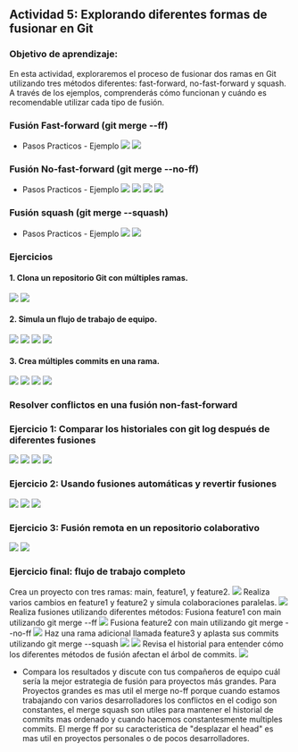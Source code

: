## **Actividad 5: Explorando diferentes formas de fusionar en Git**

### **Objetivo de aprendizaje:**  

En esta actividad, exploraremos el proceso de fusionar dos ramas en Git utilizando tres métodos diferentes: fast-forward, no-fast-forward y squash. A través de los ejemplos, comprenderás cómo funcionan y cuándo es recomendable utilizar cada tipo de fusión.

### Fusión Fast-forward (git merge --ff)
- Pasos Practicos - Ejemplo
![](/imagenes/actividad5/EjemploFastForward1.PNG)
![](/imagenes/actividad5/EjemploFastForward2.PNG)

### Fusión No-fast-forward (git merge --no-ff)
- Pasos Practicos - Ejemplo
![](/imagenes/actividad5/EjemploNoFastForward1.PNG)
![](/imagenes/actividad5/EjemploNoFastForward2.PNG)
![](/imagenes/actividad5/EjemploNoFastForward3.PNG)
![](/imagenes/actividad5/EjemploNoFastForward4.PNG)

### Fusión squash (git merge --squash)
- Pasos Practicos - Ejemplo
![](/imagenes/actividad5/EjemploSquash1.PNG)
![](/imagenes/actividad5/EjemploSquash2.PNG)

### Ejercicios
#### 1. Clona un repositorio Git con múltiples ramas.
![](/imagenes/actividad5/e1_1.png)
![](/imagenes/actividad5/e1_2.png)
#### 2. Simula un flujo de trabajo de equipo.
![](/imagenes/actividad5/e2_1.png)
![](/imagenes/actividad5/e2_2.png)
![](/imagenes/actividad5/e2_3.png)
![](/imagenes/actividad5/e2_4.png)
#### 3. Crea múltiples commits en una rama.
![](/imagenes/actividad5/e3_1.png)
![](/imagenes/actividad5/e3_2.png)
![](/imagenes/actividad5/e3_3.png)
![](/imagenes/actividad5/e3_4.png)

### Resolver conflictos en una fusión non-fast-forward

### Ejercicio 1: Comparar los historiales con git log después de diferentes fusiones
![](/imagenes/actividad5/ejercicio1_1.PNG)
![](/imagenes/actividad5/ejercicio1_2.PNG)
![](/imagenes/actividad5/ejercicio1_3.PNG)
![](/imagenes/actividad5/ejercicio1_4.PNG)
### Ejercicio 2: Usando fusiones automáticas y revertir fusiones
![](/imagenes/actividad5/ejercicio2_1.png)
![](/imagenes/actividad5/ejercicio2_2.png)
![](/imagenes/actividad5/ejercicio2_3.png)
### Ejercicio 3: Fusión remota en un repositorio colaborativo
![](/imagenes/actividad5/ejercicio3_1.png)
![](/imagenes/actividad5/ejercicio3_2.png)
### Ejercicio final: flujo de trabajo completo
Crea un proyecto con tres ramas: main, feature1, y feature2.
![](/imagenes/actividad5/ef1.png)
Realiza varios cambios en feature1 y feature2 y simula colaboraciones paralelas.
![](/imagenes/actividad5/ef2.png)
Realiza fusiones utilizando diferentes métodos:
Fusiona feature1 con main utilizando git merge --ff
![](/imagenes/actividad5/ef3.png)
Fusiona feature2 con main utilizando git merge --no-ff
![](/imagenes/actividad5/ef4.png)
Haz una rama adicional llamada feature3 y aplasta sus commits utilizando git merge --squash
![](/imagenes/actividad5/ef5.png)
![](/imagenes/actividad5/ef6.png)
Revisa el historial para entender cómo los diferentes métodos de fusión afectan el árbol de commits.
![](/imagenes/actividad5/ef7.png)
- Compara los resultados y discute con tus compañeros de equipo cuál sería la mejor estrategia de fusión para proyectos más grandes.
Para Proyectos grandes es mas util el merge no-ff porque cuando estamos trabajando con varios desarrolladores los conflictos en el codigo son constantes, el merge squash son utiles para mantener el historial de commits mas ordenado y cuando hacemos constantesmente multiples commits. El merge ff por su caracteristica de "desplazar el head" es mas util en proyectos personales o de pocos desarrolladores.